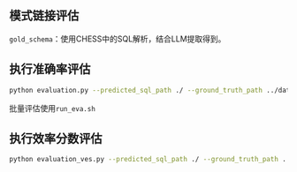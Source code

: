 ## 模式链接评估

`gold_schema`：使用CHESS中的SQL解析，结合LLM提取得到。

## 执行准确率评估

```bash
python evaluation.py --predicted_sql_path ./ --ground_truth_path ../data/dev/ --data_mode dev --db_root_path ../data/dev/dev_databases/ --diff_json_path ../data/dev/dev.json
```

批量评估使用`run_eva.sh`

## 执行效率分数评估

```bash
python evaluation_ves.py --predicted_sql_path ./ --ground_truth_path ../data/dev/ --data_mode dev --db_root_path ../data/dev/dev_databases/ --diff_json_path ../data/dev/dev.json
```